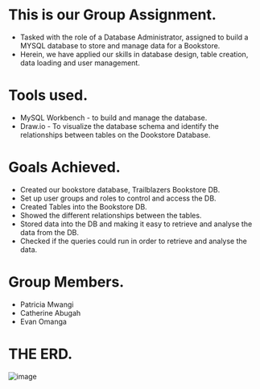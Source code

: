 # This is our Group Assignment. 
- Tasked with the role of a Database Administrator, assigned to build a MYSQL database to store and manage data for a Bookstore. 
- Herein, we have applied our skills in database design, table creation, data loading and user management.

# Tools used.
- MySQL Workbench - to build and manage the database.
- Draw.io - To visualize the database schema and identify the relationships between tables on the Dookstore Database.

# Goals Achieved.
- Created our bookstore database, Trailblazers Bookstore DB.
- Set up user groups and roles to control and access the DB.
- Created Tables into the Bookstore DB.
- Showed the different relationships between the tables.
- Stored data into the DB and making it easy to retrieve and analyse the data from the DB.
- Checked if the queries could run in order to retrieve and analyse the data.

# Group Members.
- Patricia Mwangi
- Catherine Abugah 
- Evan Omanga

# THE ERD. 



 ![image](https://github.com/user-attachments/assets/227caacf-bbd4-4753-a30b-e445f91d3c05)
 